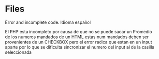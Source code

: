# Files
Error and incomplete code. Idioma español

El PHP esta incompleto por causa de que no se puede sacar un Promedio de los numeros mandados de un HTML estas num mandados deben ser provenientes de un CHECKBOX pero el error radica que estan en un input aparte por lo que se dificulta sincronizar el numero del input al de la casilla seleccionada
